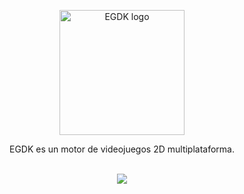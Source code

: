 <p align="center">
  <a href="https://egdkengine.com/" target="_blank" rel="noopener noreferrer">
    <img width="200" src="http://egdkengine.com/img/EGDK_CE_l2_b.png" alt="EGDK logo">
  </a>
  </p>
<p align="center">
  EGDK es un motor de videojuegos 2D multiplataforma.</div><br/><br/>
</p>
 <p align="center">
 <img src="https://scontent.fhex4-2.fna.fbcdn.net/v/t1.0-9/108655686_3119641311449601_6183178229976257786_o.png?_nc_cat=108&_nc_sid=825194&_nc_ohc=1fVlQ8aBIiAAX_XaktY&_nc_ht=scontent.fhex4-2.fna&oh=4c1b56512cbdae81affebcd5cf4a9125&oe=5F4F2925">
</p>
